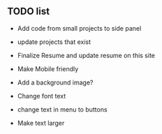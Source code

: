 ## TODO list

- Add code from small projects to side panel

- update projects that exist

- Finalize Resume and update resume on this site

- Make Mobile friendly

- Add a background image?

- Change font text

- change text in menu to buttons

- Make text larger
